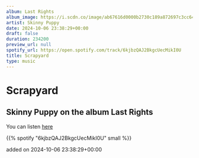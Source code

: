 ```yaml
---
album: Last Rights
album_image: https://i.scdn.co/image/ab67616d0000b2730c189a872697c3cc64c8b0af
artist: Skinny Puppy
date: 2024-10-06 23:38:29+00:00
draft: false
duration: 234200
preview_url: null
spotify_url: https://open.spotify.com/track/6kjbzQAJ2BkgcUecMikI0U
title: Scrapyard
type: music
---
```



# Scrapyard

## Skinny Puppy on the album Last Rights

You can listen [here](https://open.spotify.com/track/6kjbzQAJ2BkgcUecMikI0U)

{{% spotify "6kjbzQAJ2BkgcUecMikI0U" small %}}

added on 2024-10-06 23:38:29+00:00